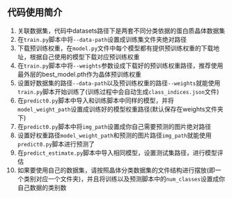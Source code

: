 ## 代码使用简介

1. 关联数据集，代码中datasets路径下是两套不同分类依据的蛋白质晶体数据集
2. 在`train.py`脚本中将`--data-path`设置成训练集文件夹绝对路径
3. 下载预训练权重，在`model.py`文件中每个模型都有提供预训练权重的下载地址，根据自己使用的模型下载对应预训练权重
4. 在`train.py`脚本中将`--weights`参数设成下载好的预训练权重路径，推荐使用最外层的best_model.pth作为晶体预训练权重
5. 设置好数据集的路径`--data-path`以及预训练权重的路径`--weights`就能使用`train.py`脚本开始训练了(训练过程中会自动生成`class_indices.json`文件)
6. 在`predict0.py`脚本中导入和训练脚本中同样的模型，并将`model_weight_path`设置成训练好的模型权重路径(默认保存在weights文件夹下)
7. 在`predict0.py`脚本中将`img_path`设置成你自己需要预测的图片绝对路径
8. 设置好权重路径`model_weight_path`和预测的图片路径`img_path`就能使用`predict0.py`脚本进行预测了
9. 在`predict_estimate.py`脚本中导入相同模型，设置测试集路径，进行模型评估
10. 如果要使用自己的数据集，请按照晶体分类数据集的文件结构进行摆放(即一个类别对应一个文件夹)，并且将训练以及预测脚本中的`num_classes`设置成你自己数据的类别数
